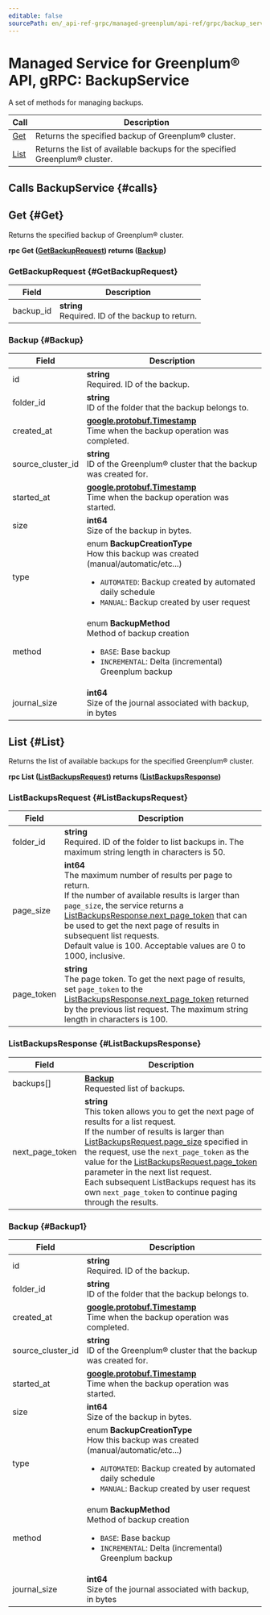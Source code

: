 ```yaml
---
editable: false
sourcePath: en/_api-ref-grpc/managed-greenplum/api-ref/grpc/backup_service.md
---
```


# Managed Service for Greenplum® API, gRPC: BackupService

A set of methods for managing backups.

| Call | Description |
| --- | --- |
| [Get](#Get) | Returns the specified backup of Greenplum® cluster. |
| [List](#List) | Returns the list of available backups for the specified Greenplum® cluster. |

## Calls BackupService {#calls}

## Get {#Get}

Returns the specified backup of Greenplum® cluster.

**rpc Get ([GetBackupRequest](#GetBackupRequest)) returns ([Backup](#Backup))**

### GetBackupRequest {#GetBackupRequest}

Field | Description
--- | ---
backup_id | **string**<br>Required. ID of the backup to return. 


### Backup {#Backup}

Field | Description
--- | ---
id | **string**<br>Required. ID of the backup. 
folder_id | **string**<br>ID of the folder that the backup belongs to. 
created_at | **[google.protobuf.Timestamp](https://developers.google.com/protocol-buffers/docs/reference/google.protobuf#timestamp)**<br>Time when the backup operation was completed. 
source_cluster_id | **string**<br>ID of the Greenplum® cluster that the backup was created for. 
started_at | **[google.protobuf.Timestamp](https://developers.google.com/protocol-buffers/docs/reference/google.protobuf#timestamp)**<br>Time when the backup operation was started. 
size | **int64**<br>Size of the backup in bytes. 
type | enum **BackupCreationType**<br>How this backup was created (manual/automatic/etc...) <ul><li>`AUTOMATED`: Backup created by automated daily schedule</li><li>`MANUAL`: Backup created by user request</li></ul>
method | enum **BackupMethod**<br>Method of backup creation <ul><li>`BASE`: Base backup</li><li>`INCREMENTAL`: Delta (incremental) Greenplum backup</li></ul>
journal_size | **int64**<br>Size of the journal associated with backup, in bytes 


## List {#List}

Returns the list of available backups for the specified Greenplum® cluster.

**rpc List ([ListBackupsRequest](#ListBackupsRequest)) returns ([ListBackupsResponse](#ListBackupsResponse))**

### ListBackupsRequest {#ListBackupsRequest}

Field | Description
--- | ---
folder_id | **string**<br>Required. ID of the folder to list backups in. The maximum string length in characters is 50.
page_size | **int64**<br>The maximum number of results per page to return. <br>If the number of available results is larger than `page_size`, the service returns a [ListBackupsResponse.next_page_token](#ListBackupsResponse) that can be used to get the next page of results in subsequent list requests. <br>Default value is 100. Acceptable values are 0 to 1000, inclusive.
page_token | **string**<br>The page token. To get the next page of results, set `page_token` to the [ListBackupsResponse.next_page_token](#ListBackupsResponse) returned by the previous list request. The maximum string length in characters is 100.


### ListBackupsResponse {#ListBackupsResponse}

Field | Description
--- | ---
backups[] | **[Backup](#Backup1)**<br>Requested list of backups. 
next_page_token | **string**<br>This token allows you to get the next page of results for a list request. <br>If the number of results is larger than [ListBackupsRequest.page_size](#ListBackupsRequest) specified in the request, use the `next_page_token` as the value for the [ListBackupsRequest.page_token](#ListBackupsRequest) parameter in the next list request. <br>Each subsequent ListBackups request has its own `next_page_token` to continue paging through the results. 


### Backup {#Backup1}

Field | Description
--- | ---
id | **string**<br>Required. ID of the backup. 
folder_id | **string**<br>ID of the folder that the backup belongs to. 
created_at | **[google.protobuf.Timestamp](https://developers.google.com/protocol-buffers/docs/reference/google.protobuf#timestamp)**<br>Time when the backup operation was completed. 
source_cluster_id | **string**<br>ID of the Greenplum® cluster that the backup was created for. 
started_at | **[google.protobuf.Timestamp](https://developers.google.com/protocol-buffers/docs/reference/google.protobuf#timestamp)**<br>Time when the backup operation was started. 
size | **int64**<br>Size of the backup in bytes. 
type | enum **BackupCreationType**<br>How this backup was created (manual/automatic/etc...) <ul><li>`AUTOMATED`: Backup created by automated daily schedule</li><li>`MANUAL`: Backup created by user request</li></ul>
method | enum **BackupMethod**<br>Method of backup creation <ul><li>`BASE`: Base backup</li><li>`INCREMENTAL`: Delta (incremental) Greenplum backup</li></ul>
journal_size | **int64**<br>Size of the journal associated with backup, in bytes 


